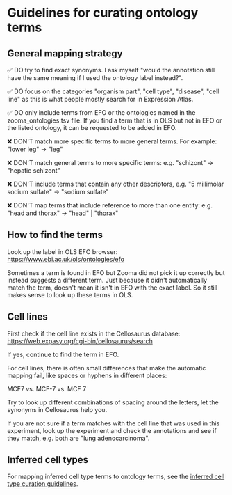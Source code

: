 # Guidelines for curating ontology terms


## General mapping strategy
:white_check_mark: DO try to find exact synonyms. I ask myself "would the annotation still have the same meaning if I used the ontology label instead?".

:white_check_mark: DO focus on the categories "organism part", "cell type", "disease", "cell line" as this is what people mostly search for in Expression Atlas.

:white_check_mark: DO only include terms from EFO or the ontologies named in the zooma_ontologies.tsv file. If you find a term that is in OLS but not in EFO or the listed ontology, it can be requested to be added in EFO.

:x: DON'T match more specific terms to more general terms. For example: "lower leg" → "leg"

:x: DON'T match general terms to more specific terms: e.g. "schizont" → "hepatic schizont"

:x: DON'T include terms that contain any other descriptors, e.g. "5 millimolar sodium sulfate" → "sodium sulfate"

:x: DON'T map terms that include reference to more than one entity: e.g. "head and thorax" → "head" | "thorax"


## How to find the terms

Look up the label in OLS EFO browser: https://www.ebi.ac.uk/ols/ontologies/efo

Sometimes a term is found in EFO but Zooma did not pick it up correctly but instead suggests a different term. Just because it didn't automatically match the term, doesn't mean it isn't in EFO with the exact label. So it still makes sense to look up these terms in OLS.

 
## Cell lines

First check if the cell line exists in the Cellosaurus database: https://web.expasy.org/cgi-bin/cellosaurus/search

If yes, continue to find the term in EFO.

For cell lines, there is often small differences that make the automatic mapping fail, like spaces or hyphens in different places:

MCF7 vs. MCF-7 vs. MCF 7

Try to look up different combinations of spacing around the letters, let the synonyms in Cellosaurus help you.

If you are not sure if a term matches with the cell line that was used in this experiment, look up the experiment and check the annotations and see if they match, e.g. both are "lung adenocarcinoma".


## Inferred cell types

For mapping inferred cell type terms to ontology terms, see the [inferred cell type curation guidelines](inferred_cell_type.md#general-style).
